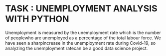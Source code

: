 # **TASK : UNEMPLOYMENT ANALYSIS WITH PYTHON**
Unemployment is measured by the unemployment rate which is the number of peoplewho are unemployed as a percentage of the total labour force. We have seen a sharpincrease in the unemployment rate during Covid-19, so analyzing the unemployment ratecan be a good data science project. 
